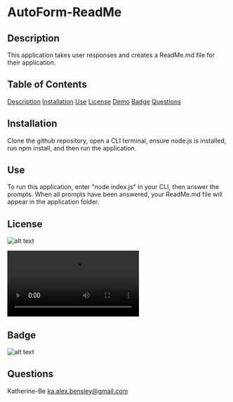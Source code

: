 
# AutoForm-ReadMe

## Description
This application takes user responses and creates a ReadMe.md file for their application.

## Table of Contents

[Description](#description)
[Installation](#installation)
[Use](#use)
[License](#license)
[Demo](#demo)
[Badge](#badge)
[Questions](#questions)
    
## Installation
Clone the github repository, open a CLI terminal, ensure node.js is installed, run npm install, and then run the application. 

## Use
To run this application, enter "node index.js" in your CLI, then answer the prompts. When all prompts have been answered, your ReadMe.md file will appear in the application folder.




## License
![ alt text ](https://img.shields.io/badge/License-None-blue)


![alt text](./Develop/image/AutoForm_ReadMe.mp4)

## Badge
![ alt text ](https://img.shields.io/badge/Creator-KAT-pink)

## Questions
Katherine-Be
ka.alex.bensley@gmail.com
